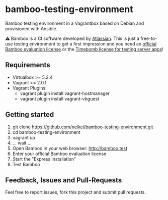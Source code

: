 # bamboo-testing-environment

Bamboo testing environment in a Vagrantbox based on Debian and provisioned with Ansible.

:warning: Bamboo is a CI software developed by [Atlassian](https://www.atlassian.com/). This is just a free-to-use testing environment to get a first impression and you need an [official Bamboo evaluation license](http://www.atlassian.com/ex/generatelicense.jspa?product=bamboo) or the [Timebomb license for testing server apps](https://developer.atlassian.com/platform/marketplace/timebomb-licenses-for-testing-server-apps/)!

## Requirements

- Virtualbox >= 5.2.4
- Vagrant >= 2.0.1
- Vagrant Plugins:
  - vagrant plugin install vagrant-hostmanager
  - vagrant plugin install vagrant-vbguest

## Getting started

1. git clone https://github.com/neikei/bamboo-testing-environment.git
2. cd bamboo-testing-environment
3. vagrant up
4. ... wait ...
5. Open Bamboo in your web browser: http://bamboo.test
6. Enter your official Bamboo evaluation license
7. Start the "Express installation"
8. Test Bamboo

## Feedback, Issues and Pull-Requests

Feel free to report issues, fork this project and submit pull requests.
